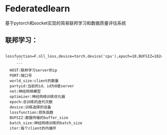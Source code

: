 # Federatedlearn
  基于pytorch和socket实现的简易联邦学习和数据质量评估系统
  
  ## 联邦学习：
  
  ```FederatedLearning(HOST,PORT, world_size, partyid, net,optimizer,dataset,
                      lossfunction=F.nll_loss,device=torch.device('cpu'),epoch=10,BUFSIZ=1024000000,batch_size=64,iter=5)
       ```               
       ```     
    HOST:联邦学习server的ip
    PORT:端口号
    world_size:client的数量
    partyid:当前的id，id为0是server
    net:神经网络模型
    optimizer:神经网络训练优化器
    epoch:总训练的迭代次数
    device:训练选择的设备
    lossfunction:损失函数
    BUFSIZ:数据传输的buffer_size
    batch_size:神经网络训练的batch_size
    iter:每个client的内循环
```
  
  

